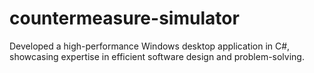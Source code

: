 # countermeasure-simulator
 Developed a high-performance Windows desktop application in C#, showcasing expertise in efficient software design and problem-solving.
